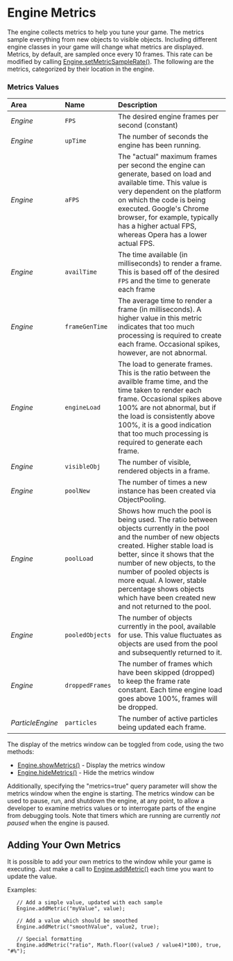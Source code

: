 # Engine Metrics #

The engine collects metrics to help you tune your game.  The metrics sample everything from new objects to visible objects.  Including different engine classes in your game will change what metrics are displayed.  Metrics, by default, are sampled once every 10 frames.  This rate can be modified by calling [Engine.setMetricSampleRate()](http://renderengine.googlecode.com/svn/api/Engine.html#setMetricSampleRate).  The following are the metrics, categorized by their location in the engine.

### Metrics Values ###

| **Area** | **Name** | **Description** |
|:---------|:---------|:----------------|
| _Engine_ | `FPS`    | The desired engine frames per second (constant) |
| _Engine_ | `upTime` | The number of seconds the engine has been running. |
| _Engine_ | `aFPS`   | The "actual" maximum frames per second the engine can generate, based on load and available time.  This value is very dependent on the platform on which the code is being executed.  Google's Chrome browser, for example, typically has a higher actual FPS, whereas Opera has a lower actual FPS. |
| _Engine_ | `availTime` | The time available (in milliseconds) to render a frame.  This is based off of the desired `FPS` and the time to generate each frame |
| _Engine_ | `frameGenTime` | The average time to render a frame (in milliseconds).  A higher value in this metric indicates that too much processing is required to create each frame.  Occasional spikes, however, are not abnormal. |
| _Engine_ | `engineLoad` | The load to generate frames. This is the ratio between the availble frame time, and the time taken to render each frame.  Occasional spikes above 100% are not abnormal, but if the load is consistently above 100%, it is a good indication that too much processing is required to generate each frame. |
| _Engine_ | `visibleObj` | The number of visible, rendered objects in a frame. |
| _Engine_ | `poolNew` | The number of times a new instance has been created via ObjectPooling. |
| _Engine_ | `poolLoad` | Shows how much the pool is being used.  The ratio between objects currently in the pool and the number of new objects created. Higher stable load is better, since it shows that the number of new objects, to the number of pooled objects is more equal.  A lower, stable percentage shows objects which have been created new and not returned to the pool. |
| _Engine_ | `pooledObjects` | The number of objects currently in the pool, available for use.  This value fluctuates as objects are used from the pool and subsequently returned to it. |
| _Engine_ | `droppedFrames` | The number of frames which have been skipped (dropped) to keep the frame rate constant.  Each time engine load goes above 100%, frames will be dropped. |
| _ParticleEngine_ | `particles` | The number of active particles being updated each frame. |


The display of the metrics window can be toggled from code, using the two methods:

  * [Engine.showMetrics()](http://renderengine.googlecode.com/svn/api/Engine.html#showMetrics) - Display the metrics window
  * [Engine.hideMetrics()](http://renderengine.googlecode.com/svn/api/Engine.html#hideMetrics) - Hide the metrics window

Additionally, specifying the "metrics=true" query parameter will show the metrics window when the engine is starting.  The metrics window can be used to pause, run, and shutdown the engine, at any point, to allow a developer to examine metrics values or to interrogate parts of the engine from debugging tools.  Note that timers which are running are currently _not paused_ when the engine is paused.

## Adding Your Own Metrics ##

It is possible to add your own metrics to the window while your game is executing.  Just make a call to [Engine.addMetric()](http://renderengine.googlecode.com/svn/api/Engine.html#addMetric) each time you want to update the value.

Examples:
```
   // Add a simple value, updated with each sample
   Engine.addMetric("myValue", value);

   // Add a value which should be smoothed
   Engine.addMetric("smoothValue", value2, true);

   // Special formatting
   Engine.addMetric("ratio", Math.floor((value3 / value4)*100), true, "#%");
```